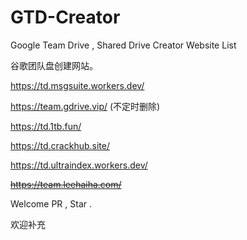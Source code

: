 # GTD-Creator
Google Team Drive , Shared Drive Creator Website List

谷歌团队盘创建网站。

https://td.msgsuite.workers.dev/

https://team.gdrive.vip/ (不定时删除)

https://td.1tb.fun/

https://td.crackhub.site/

https://td.ultraindex.workers.dev/

~~https://team.leehaiha.com/~~

Welcome PR , Star .

欢迎补充
